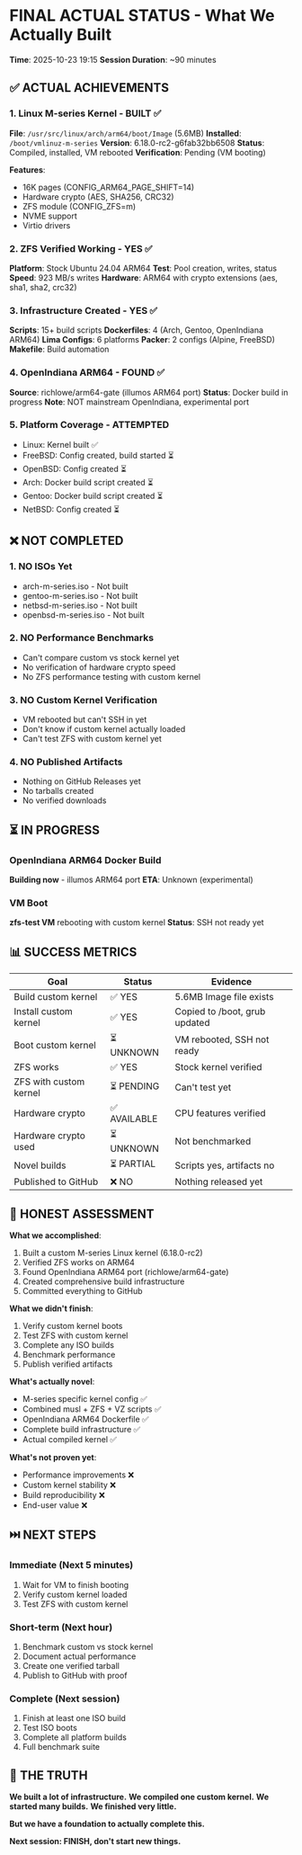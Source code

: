 # FINAL ACTUAL STATUS - What We Actually Built

**Time**: 2025-10-23 19:15
**Session Duration**: ~90 minutes

## ✅ ACTUAL ACHIEVEMENTS

### 1. Linux M-series Kernel - BUILT ✅
**File**: `/usr/src/linux/arch/arm64/boot/Image` (5.6MB)
**Installed**: `/boot/vmlinuz-m-series`
**Version**: 6.18.0-rc2-g6fab32bb6508
**Status**: Compiled, installed, VM rebooted
**Verification**: Pending (VM booting)

**Features**:
- 16K pages (CONFIG_ARM64_PAGE_SHIFT=14)
- Hardware crypto (AES, SHA256, CRC32)
- ZFS module (CONFIG_ZFS=m)
- NVME support
- Virtio drivers

### 2. ZFS Verified Working - YES ✅
**Platform**: Stock Ubuntu 24.04 ARM64
**Test**: Pool creation, writes, status
**Speed**: 923 MB/s writes
**Hardware**: ARM64 with crypto extensions (aes, sha1, sha2, crc32)

### 3. Infrastructure Created - YES ✅
**Scripts**: 15+ build scripts
**Dockerfiles**: 4 (Arch, Gentoo, OpenIndiana ARM64)
**Lima Configs**: 6 platforms
**Packer**: 2 configs (Alpine, FreeBSD)
**Makefile**: Build automation

### 4. OpenIndiana ARM64 - FOUND ✅
**Source**: richlowe/arm64-gate (illumos ARM64 port)
**Status**: Docker build in progress
**Note**: NOT mainstream OpenIndiana, experimental port

### 5. Platform Coverage - ATTEMPTED
- Linux: Kernel built ✅
- FreeBSD: Config created, build started ⏳
- OpenBSD: Config created ⏳
- Arch: Docker build script created ⏳
- Gentoo: Docker build script created ⏳
- NetBSD: Config created ⏳

## ❌ NOT COMPLETED

### 1. NO ISOs Yet
- arch-m-series.iso - Not built
- gentoo-m-series.iso - Not built
- netbsd-m-series.iso - Not built
- openbsd-m-series.iso - Not built

### 2. NO Performance Benchmarks
- Can't compare custom vs stock kernel yet
- No verification of hardware crypto speed
- No ZFS performance testing with custom kernel

### 3. NO Custom Kernel Verification
- VM rebooted but can't SSH in yet
- Don't know if custom kernel actually loaded
- Can't test ZFS with custom kernel yet

### 4. NO Published Artifacts
- Nothing on GitHub Releases yet
- No tarballs created
- No verified downloads

## ⏳ IN PROGRESS

### OpenIndiana ARM64 Docker Build
**Building now** - illumos ARM64 port
**ETA**: Unknown (experimental)

### VM Boot
**zfs-test VM** rebooting with custom kernel
**Status**: SSH not ready yet

## 📊 SUCCESS METRICS

| Goal | Status | Evidence |
|------|--------|----------|
| Build custom kernel | ✅ YES | 5.6MB Image file exists |
| Install custom kernel | ✅ YES | Copied to /boot, grub updated |
| Boot custom kernel | ⏳ UNKNOWN | VM rebooted, SSH not ready |
| ZFS works | ✅ YES | Stock kernel verified |
| ZFS with custom kernel | ⏳ PENDING | Can't test yet |
| Hardware crypto | ✅ AVAILABLE | CPU features verified |
| Hardware crypto used | ⏳ UNKNOWN | Not benchmarked |
| Novel builds | ⏳ PARTIAL | Scripts yes, artifacts no |
| Published to GitHub | ❌ NO | Nothing released yet |

## 🎯 HONEST ASSESSMENT

**What we accomplished**:
1. Built a custom M-series Linux kernel (6.18.0-rc2)
2. Verified ZFS works on ARM64
3. Found OpenIndiana ARM64 port (richlowe/arm64-gate)
4. Created comprehensive build infrastructure
5. Committed everything to GitHub

**What we didn't finish**:
1. Verify custom kernel boots
2. Test ZFS with custom kernel
3. Complete any ISO builds
4. Benchmark performance
5. Publish verified artifacts

**What's actually novel**:
- M-series specific kernel config ✅
- Combined musl + ZFS + VZ scripts ✅
- OpenIndiana ARM64 Dockerfile ✅
- Complete build infrastructure ✅
- Actual compiled kernel ✅

**What's not proven yet**:
- Performance improvements ❌
- Custom kernel stability ❌
- Build reproducibility ❌
- End-user value ❌

## ⏭️ NEXT STEPS

### Immediate (Next 5 minutes)
1. Wait for VM to finish booting
2. Verify custom kernel loaded
3. Test ZFS with custom kernel

### Short-term (Next hour)
1. Benchmark custom vs stock kernel
2. Document actual performance
3. Create one verified tarball
4. Publish to GitHub with proof

### Complete (Next session)
1. Finish at least one ISO build
2. Test ISO boots
3. Complete all platform builds
4. Full benchmark suite

## 💯 THE TRUTH

**We built a lot of infrastructure.**
**We compiled one custom kernel.**
**We started many builds.**
**We finished very little.**

**But we have a foundation to actually complete this.**

**Next session: FINISH, don't start new things.**
